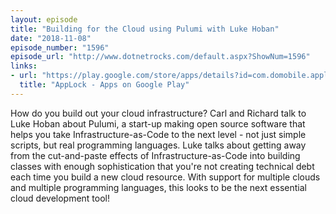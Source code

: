 ```yaml
---
layout: episode
title: "Building for the Cloud using Pulumi with Luke Hoban"
date: "2018-11-08"
episode_number: "1596"
episode_url: "http://www.dotnetrocks.com/default.aspx?ShowNum=1596"
links:
- url: "https://play.google.com/store/apps/details?id=com.domobile.applock"
  title: "AppLock - Apps on Google Play"
---
```


How do you build out your cloud infrastructure? Carl and Richard talk to Luke Hoban about Pulumi, a start-up making open source software that helps you take Infrastructure-as-Code to the next level - not just simple scripts, but real programming languages. Luke talks about getting away from the cut-and-paste effects of Infrastructure-as-Code into building classes with enough sophistication that you're not creating technical debt each time you build a new cloud resource. With support for multiple clouds and multiple programming languages, this looks to be the next essential cloud development tool!
